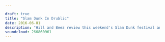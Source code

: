 ```yaml
---

draft: true
title: "Slam Dunk In Drublic"
date: 2016-06-01
description: "Hill and Beez review this weekend's Slam Dunk festival and the new albums from Volbeat, Thrice and Beartooth in this special Wednesday episode of That's Not Metal."
soundcloud: 266860961
---
```

